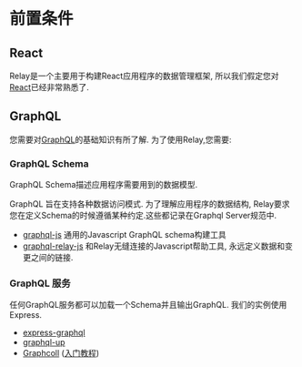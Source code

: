 # 前置条件

## React
Relay是一个主要用于构建React应用程序的数据管理框架, 所以我们假定您对[React](https://reactjs.org/)已经非常熟悉了.

## GraphQL
您需要对[GraphQL](http://graphql.org/learn/)的基础知识有所了解. 为了使用Relay,您需要:
### GraphQL Schema
GraphQL Schema描述应用程序需要用到的数据模型.

GraphQL 旨在支持各种数据访问模式. 为了理解应用程序的数据结构, Relay要求您在定义Schema的时候遵循某种约定.这些都记录在Graphql Server规范中.
- [graphql-js](https://www.npmjs.com/package/graphql)
通用的Javascript GraphQL schema构建工具
- [graphql-relay-js](https://www.npmjs.com/package/graphql-relay)
和Relay无缝连接的Javascript帮助工具, 永远定义数据和变更之间的链接.


### GraphQL 服务
任何GraphQL服务都可以加载一个Schema并且输出GraphQL. 我们的实例使用Express.
- [express-graphql](https://www.npmjs.com/package/express-graphql)
- [graphql-up](https://www.npmjs.com/package/graphql-up)
- [Graphcoll](https://www.graph.cool/) ([入门教程](https://www.graph.cool/docs/quickstart/))